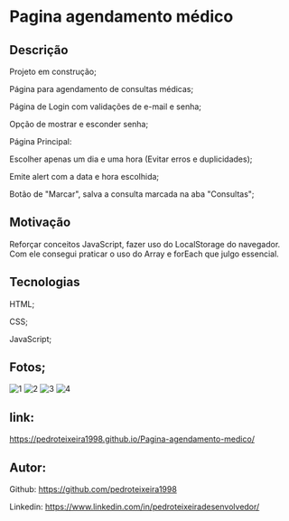 # Pagina agendamento médico

## Descrição 

Projeto em construção;

Página para agendamento de consultas médicas;

Página de Login com validações de e-mail e senha;

Opção de mostrar e esconder senha;

Página Principal:

Escolher apenas um dia e uma hora (Evitar erros e duplicidades);

Emite alert com a data e hora escolhida;

Botão de "Marcar", salva a consulta marcada na aba "Consultas";

## Motivação

Reforçar conceitos JavaScript, fazer uso do LocalStorage do navegador. Com ele consegui praticar o uso do Array e forEach que julgo essencial. 

## Tecnologias

HTML;

CSS;

JavaScript;

## Fotos;
![1](https://user-images.githubusercontent.com/124098830/230467770-12e76a3e-2b46-477e-912a-7bf394de1c60.jpeg)
![2](https://user-images.githubusercontent.com/124098830/230467791-776d81d4-3eb8-43b6-8d1a-794e4ab7f21d.jpeg)
![3](https://user-images.githubusercontent.com/124098830/230467826-4f0922eb-f9bb-499c-b945-24f1456dc4e4.jpeg)
![4](https://user-images.githubusercontent.com/124098830/230467849-78cd6716-900e-4723-b86d-2760bc33ef33.jpeg)

## link: 

https://pedroteixeira1998.github.io/Pagina-agendamento-medico/

## Autor:

Github: https://github.com/pedroteixeira1998

Linkedin: https://www.linkedin.com/in/pedroteixeiradesenvolvedor/
